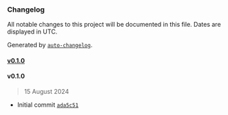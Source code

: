 ### Changelog

All notable changes to this project will be documented in this file. Dates are displayed in UTC.

Generated by [`auto-changelog`](https://github.com/CookPete/auto-changelog).

#### [v0.1.0](https://github.com/cilliandevops/kops/compare/v0.1.0...v0.1.0)

#### v0.1.0

> 15 August 2024

- Initial commit [`ada5c51`](https://github.com/cilliandevops/kops/commit/ada5c51bd210025680768415b42a296840e931dc)
